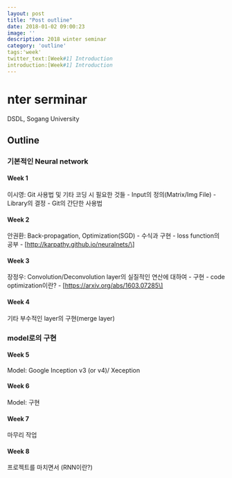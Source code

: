 ```yaml
---
layout: post
title: "Post outline"
date: 2018-01-02 09:00:23
image: ''
description: 2018 winter seminar
category: 'outline'
tags:'week'
twitter_text:[Week#1] Introduction
introduction:[Week#1] Introduction
---
```


nter serminar
====================

DSDL, Sogang University

Outline
-------

### 기본적인 Neural network

#### Week 1

이시영: Git 사용법 및 기타 코딩 시 필요한 것들 - Input의 정의(Matrix/Img File) - Library의 결정 - Git의 간단한 사용법

#### Week 2

안권환: Back-propagation, Optimization(SGD) - 수식과 구현 - loss function의 공부 - [http://karpathy.github.io/neuralnets/\]

#### Week 3

장정우: Convolution/Deconvolution layer의 실질적인 연산에 대하여 - 구현 - code optimization이란? - [https://arxiv.org/abs/1603.07285\]

#### Week 4

기타 부수적인 layer의 구현(merge layer)

### model로의 구현

#### Week 5

Model: Google Inception v3 (or v4)/ Xeception

#### Week 6

Model: 구현

#### Week 7

마무리 작업

#### Week 8

프로젝트를 마치면서 (RNN이란?)

